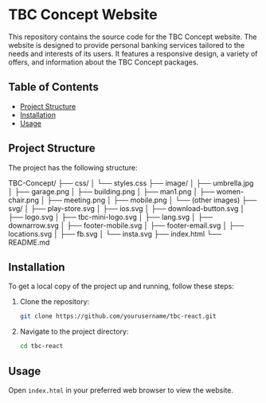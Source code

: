 # TBC Concept Website

This repository contains the source code for the TBC Concept website. The website is designed to provide personal banking services tailored to the needs and interests of its users. It features a responsive design, a variety of offers, and information about the TBC Concept packages.

## Table of Contents

- [Project Structure](#project-structure)
- [Installation](#installation)
- [Usage](#usage)

## Project Structure

The project has the following structure:

TBC-Concept/
├── css/
│ └── styles.css
├── image/
│ ├── umbrella.jpg
│ ├── garage.png
│ ├── building.png
│ ├── man1.png
│ ├── women-chair.png
│ ├── meeting.png
│ ├── mobile.png
│ └── (other images)
├── svg/
│ ├── play-store.svg
│ ├── ios.svg
│ ├── download-button.svg
│ ├── logo.svg
│ ├── tbc-mini-logo.svg
│ ├── lang.svg
│ ├── downarrow.svg
│ ├── footer-mobile.svg
│ ├── footer-email.svg
│ ├── locations.svg
│ ├── fb.svg
│ └── insta.svg
├── index.html
└── README.md

## Installation

To get a local copy of the project up and running, follow these steps:

1. Clone the repository:
   ```bash
   git clone https://github.com/yourusername/tbc-react.git
   ```
2. Navigate to the project directory:
   ```bash
   cd tbc-react
   ```

## Usage

Open `index.html` in your preferred web browser to view the website.
